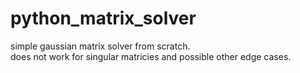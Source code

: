 # python_matrix_solver
simple gaussian matrix solver from scratch. \
does not work for singular matricies and possible other edge cases.
